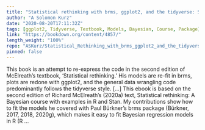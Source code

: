 ```yaml
---
title: "Statistical rethinking with brms, ggplot2, and the tidyverse: Second edition"
author: "A Solomon Kurz"
date: "2020-08-20T17:11:32Z"
tags: [ggplot2, Tidyverse, Textbook, Models, Bayesian, Course, Package]
link: "https://bookdown.org/content/4857/"
length_weight: "100%"
repo: "ASKurz/Statistical_Rethinking_with_brms_ggplot2_and_the_tidyverse_2_ed"
pinned: false
---
```


This book is an attempt to re-express the code in the second edition of McElreath’s textbook, ‘Statistical rethinking.’ His models are re-fit in brms, plots are redone with ggplot2, and the general data wrangling code predominantly follows the tidyverse style. [...] This ebook is based on the second edition of Richard McElreath’s (2020a) text, Statistical rethinking: A Bayesian course with examples in R and Stan. My contributions show how to fit the models he covered with Paul Bürkner’s brms package (Bürkner, 2017, 2018, 2020g), which makes it easy to fit Bayesian regression models in R (R ...
